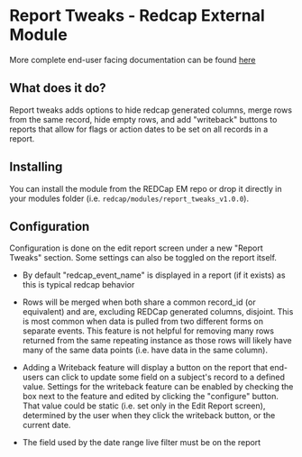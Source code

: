 # Report Tweaks - Redcap External Module

More complete end-user facing documentation can be found [here](https://aanunez.io/docs/report-tweaks/)

## What does it do?

Report tweaks adds options to hide redcap generated columns, merge rows from the same record, hide empty rows, and add "writeback" buttons to reports that allow for flags or action dates to be set on all records in a report.

## Installing

You can install the module from the REDCap EM repo or drop it directly in your modules folder (i.e. `redcap/modules/report_tweaks_v1.0.0`).

## Configuration

Configuration is done on the edit report screen under a new "Report Tweaks" section. Some settings can also be toggled on the report itself.

* By default "redcap_event_name" is displayed in a report (if it exists) as this is typical redcap behavior

* Rows will be merged when both share a common record_id (or equivalent) and are, excluding REDCap generated columns, disjoint. This is most common when data is pulled from two different forms on separate events. This feature is not helpful for removing many rows returned from the same repeating instance as those rows will likely have many of the same data points (i.e. have data in the same column).

* Adding a Writeback feature will display a button on the report that end-users can click to update some field on a subject's record to a defined value. Settings for the writeback feature can be enabled by checking the box next to the feature and edited by clicking the "configure" button. That value could be static (i.e. set only in the Edit Report screen), determined by the user when they click the writeback button, or the current date.

* The field used by the date range live filter must be on the report
